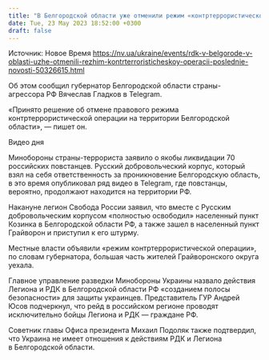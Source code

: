 ```yaml
---
title: "В Белгородской области уже отменили режим «контртеррористической операции»"
date: Tue, 23 May 2023 18:52:00 +0300
draft: false
---
```

Источник: Новое Время https://nv.ua/ukraine/events/rdk-v-belgorode-v-oblasti-uzhe-otmenili-rezhim-kontrterroristicheskoy-operacii-poslednie-novosti-50326615.html


Об этом сообщил губернатор Белгородской области страны-агрессора РФ Вячеслав Гладков в Telegram.

«Принято решение об отмене правового режима контртеррористической операции на территории Белгородской области», — пишет он.

  Видео дня    

Минобороны страны-террориста заявило о якобы ликвидации 70 российских повстанцев. Русский добровольческий корпус, который взял на себя ответственность за проникновение Белгородскую область, в это время опубликовал ряд видео в Telegram, где повстанцы, вероятно, продолжают находится на территории РФ.

Накануне легион Свобода России заявил, что вместе с Русским добровольческим корпусом «полностью освободил» населенный пункт Козинка в Белгородской области РФ, а также зашел в населенный пункт Грайворон и приступил к его штурму.

Местные власти объявили «режим контртеррористической операции», по словам губернатора, большая часть жителей Грайворонского округа уехала.

Главное управление разведки Минобороны Украины назвало действия Легиона и РДК в Белгородской области РФ «созданием полосы безопасности» для защиты украинцев. Представитель ГУР Андрей Юсов подчеркнул, что рейд в российском регионе проводят исключительно бойцы Легиона и РДК — граждане РФ.

Советник главы Офиса президента Михаил Подоляк также подтвердил, что Украина не имеет отношения к действиям РДК и Легиона в Белгородской области.
